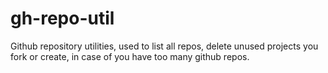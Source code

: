 # gh-repo-util
Github repository utilities, used to list all repos, delete unused projects you fork or create,  in case of you have too many github repos. 
